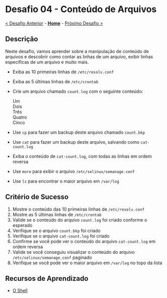 # Desafio 04 - Conteúdo de Arquivos

[< Desafio Anterior](./Challenge-03.md) - **[Home](../README.md)** - [Próximo Desafio >](./Challenge-05.md)

## Descrição

Neste desafio, vamos aprender sobre a manipulação de conteúdo de arquivos e descobrir como contar as linhas de um arquivo, exibir linhas específicas de um arquivo e muito mais.

- Exiba as 10 primeiras linhas de `/etc/resolv.conf`
- Exiba as 5 últimas linhas de `/etc/crontab`
- Crie um arquivo chamado `count.log` com o seguinte conteúdo:

    Um<br>
    Dois<br>
    Três<br>
    Quatro<br>
    Cinco

- Use `cp` para fazer um backup deste arquivo chamado `count.bkp`
- Use `cat` para fazer um backup deste arquivo, salvando como `cat-count.log`
- Exiba o conteúdo de `cat-count.log`, com todas as linhas em ordem reversa
- Use `more` para exibir o arquivo `/etc/selinux/semanage.conf`
- Use `ls` para encontrar o maior arquivo em `/var/log`

## Critério de Sucesso

1. Mostre o conteúdo das 10 primeiras linhas de `/etc/resolv.conf`
2. Mostre as 5 últimas linhas de `/etc/crontab`
3. Valide se o conteúdo do arquivo `count.log` foi criado conforme o esperado
4. Verifique se o arquivo `count.bkp` foi criado
5. Verifique se o arquivo `cat-count.log` foi criado
6. Confirme se você pode ver o conteúdo do arquivo `cat-count.log` em ordem reversa
7. Valide se você conseguiu visualizar o conteúdo do arquivo `/etc/selinux/semanage.conf` paginado
8. Verifique se você pode ver o maior arquivo em `/var/log` no topo da lista

## Recursos de Aprendizado

- [O Shell](https://linuxjourney.com/lesson/the-shell)
